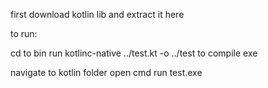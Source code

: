 first download kotlin lib and extract it here


to run:

cd to bin
run 
    kotlinc-native ../test.kt -o ../test
    to compile exe

navigate to kotlin folder
    open cmd
        run 
            test.exe